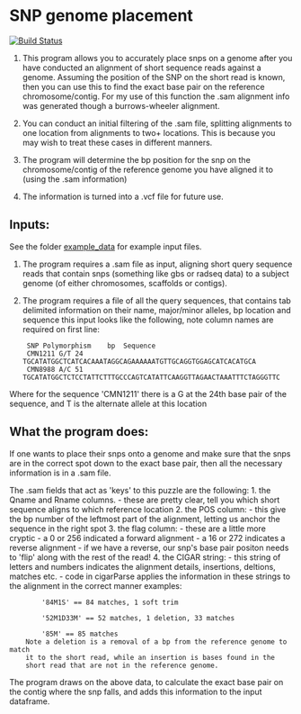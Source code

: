 # SNP genome placement
[![Build Status](https://travis-ci.org/CNuge/snp_genome_placement.svg?branch=master)](https://travis-ci.org/CNuge/snp_genome_placement)

1. This program allows you to accurately place snps on a genome after you have conducted an alignment
of short sequence reads against a genome. Assuming the position of the SNP on the short read
is known, then you can use this to find the exact base pair on the reference chromosome/contig.
For my use of this function the .sam alignment info was generated though a burrows-wheeler alignment. 

2. You can conduct an initial filtering of the .sam file, splitting alignments
to one location from alignments to two+ locations. This is because you may wish to treat these cases in different manners.

3. The program will determine the bp position for the snp on the chromosome/contig of
the reference genome you have aligned it to (using the .sam information)

4. The information is turned into a .vcf file for future use.



## Inputs:
See the folder [example_data](https://github.com/CNuge/snp_genome_placement/tree/master/example_data) for example input files.

1. The program requires a .sam file as input, aligning short query sequence reads that
contain snps (something like gbs or radseq data) to a subject genome
(of either chromosomes, scaffolds or contigs).

2. The program requires a file of all the query sequences, that contains tab
delimited information on their name, major/minor alleles, bp location and sequence
this input looks like the following, note column names are required on first line:

		SNP	Polymorphism	bp	Sequence
		CMN1211	G/T	24	TGCATATGGCTCATCACAAATAGGCAGAAAAAATGTTGCAGGTGGAGCATCACATGCA
		CMN8988	A/C	51	TGCATATGGCTCTCCTATTCTTTGCCCAGTCATATTCAAGGTTAGAACTAAATTTCTAGGGTTC
	
Where for the sequence 'CMN1211' there is a G at the 24th base pair of the sequence, and T
is the alternate allele at this location

## What the program does:

If one wants to place their snps onto a genome and make sure that the snps are in the
correct spot down to the exact base pair, then all the necessary information is in a .sam
file.

The .sam fields that act as 'keys' to this puzzle are the following:
	1. the Qname and Rname columns.
		- these are pretty clear, tell you which short sequence aligns to which reference location
	2. the POS column:
		- this give the bp number of the leftmost part of the alignment, letting us anchor the
		sequence in the right spot
	3. the flag column:
		- these are a little more cryptic 
		- a 0 or 256 indicated a forward alignment
		- a 16 or 272 indicates a reverse alignment 
		- if we have a reverse, our snp's base pair positon needs 
		to 'flip' along with the rest of the read!
	4. the CIGAR string:
		- this string of letters and numbers indicates the alignment details, insertions, 
		deltions, matches etc.
		- code in cigarParse applies the information in these strings to the alignment 
		in the correct manner
		examples:
		
			'84M1S' == 84 matches, 1 soft trim
			
			'52M1D33M' == 52 matches, 1 deletion, 33 matches
			
			'85M' == 85 matches
		Note a deletion is a removal of a bp from the reference genome to match
		it to the short read, while an insertion is bases found in the 
		short read that are not in the reference genome.
			


The program draws on the above data, to calculate the exact base pair on the contig where the 
snp falls, and adds this information to the input dataframe. 


